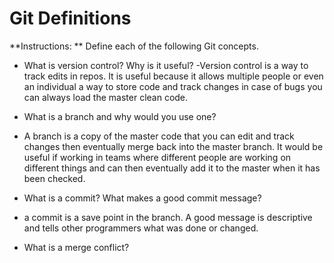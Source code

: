 # Git Definitions

**Instructions: ** Define each of the following Git concepts.

* What is version control?  Why is it useful?
-Version control is a way to track edits in repos. It is useful because it allows multiple people or even an individual  a way to store code and track changes in case of bugs you can always load the master clean code.  


* What is a branch and why would you use one?
 - A branch is a copy of the master code that you can edit and track changes then eventually merge back into the master branch. It would be useful if working in teams where different people are working on different things and can then eventually add it to the master when it has been checked.

* What is a commit? What makes a good commit message?
- a commit is a save point in the branch. A good message is descriptive and tells other programmers what was done or changed.
* What is a merge conflict?
